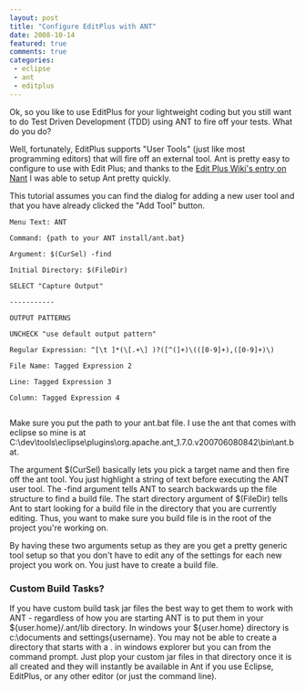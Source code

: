 ```yaml
---
layout: post
title: "Configure EditPlus with ANT"
date: 2008-10-14
featured: true
comments: true
categories:
 - eclipse
 - ant
 - editplus
---
```

Ok, so you like to use EditPlus for your lightweight coding but you still want
to do Test Driven Development (TDD) using ANT to fire off your tests. What do
you do?

Well, fortunately, EditPlus supports "User Tools" (just like most programming
editors) that will fire off an external tool. Ant is pretty easy to configure
to use with Edit Plus; and thanks to the [Edit Plus Wiki's entry on
Nant](http://editplus.info/wiki/User_Tools#Compile_NAnt_Projects) I was able
to setup Ant pretty quickly.

This tutorial assumes you can find the dialog for adding a new user tool and
that you have already clicked the "Add Tool" button.





```
Menu Text: ANT

Command: {path to your ANT install/ant.bat}

Argument: $(CurSel) -find

Initial Directory: $(FileDir)

SELECT "Capture Output"

-----------

OUTPUT PATTERNS

UNCHECK "use default output pattern"

Regular Expression: ^[\t ]*(\[.+\] )?([^(]+)\(([0-9]+),([0-9]+)\)

File Name: Tagged Expression 2

Line: Tagged Expression 3

Column: Tagged Expression 4


```




Make sure you put the path to your ant.bat file.  I use the ant that comes with eclipse so mine is at C:\dev\tools\eclipse\plugins\org.apache.ant_1.7.0.v200706080842\bin\ant.bat.


The argument $(CurSel) basically lets you pick a target name and then fire off the ant tool.  You just highlight a string of text before executing the ANT user tool.  The -find argument tells ANT to search backwards up the file structure to find a build file.  The start directory argument of $(FileDir) tells Ant to start looking for a build file in the directory that you are currently editing.  Thus, you want to make sure you build file is in the root of the project you're working on.


By having these two arguments setup as they are you get a pretty generic tool setup so that you don't have to edit any of the settings for each new project you work on.  You just have to create a build file.




### Custom Build Tasks?



If you have custom build task jar files the best way to get them to work with ANT - regardless of how you are starting ANT is to put them in your ${user.home}/.ant/lib directory.  In windows your ${user.home} directory is c:\documents and settings\{username}.  You may not be able to create a directory that starts with a . in windows explorer but you can from the command prompt.  Just plop your custom jar files in that directory once it is all created and they will instantly be available in Ant if you use Eclipse, EditPlus, or any other editor (or just the command line).




